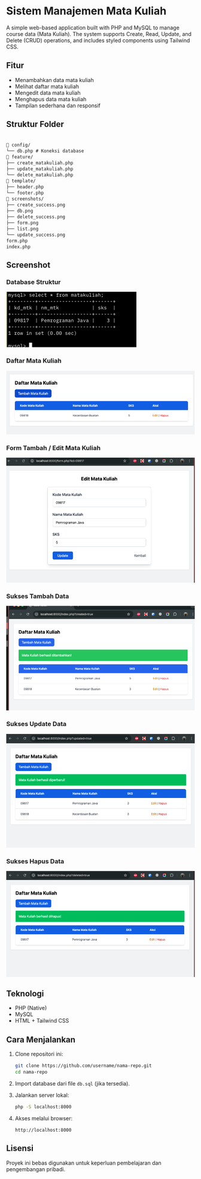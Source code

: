 # Sistem Manajemen Mata Kuliah

A simple web-based application built with PHP and MySQL to manage course data (Mata Kuliah). The system supports Create, Read, Update, and Delete (CRUD) operations, and includes styled components using Tailwind CSS.

## Fitur

- Menambahkan data mata kuliah
- Melihat daftar mata kuliah
- Mengedit data mata kuliah
- Menghapus data mata kuliah
- Tampilan sederhana dan responsif

## Struktur Folder

```

📁 config/
└── db.php # Koneksi database
📁 feature/
├── create_matakuliah.php
├── update_matakuliah.php
└── delete_matakuliah.php
📁 template/
├── header.php
└── footer.php
📁 screenshots/
├── create_success.png
├── db.png
├── delete_success.png
├── form.png
├── list.png
└── update_success.png
form.php
index.php

```

## Screenshot

### Database Struktur

![Database Struktur](screenshots/db.png)

### Daftar Mata Kuliah

![List Mata Kuliah](screenshots/list.png)

### Form Tambah / Edit Mata Kuliah

![Form Mata Kuliah](screenshots/form.png)

### Sukses Tambah Data

![Sukses Create](screenshots/create_success.png)

### Sukses Update Data

![Sukses Update](screenshots/update_success.png)

### Sukses Hapus Data

![Sukses Delete](screenshots/delete_success.png)

## Teknologi

- PHP (Native)
- MySQL
- HTML + Tailwind CSS

## Cara Menjalankan

1. Clone repositori ini:

   ```bash
   git clone https://github.com/username/nama-repo.git
   cd nama-repo
   ```

2. Import database dari file `db.sql` (jika tersedia).

3. Jalankan server lokal:

   ```bash
   php -S localhost:8000
   ```

4. Akses melalui browser:

   ```
   http://localhost:8000
   ```

## Lisensi

Proyek ini bebas digunakan untuk keperluan pembelajaran dan pengembangan pribadi.

```

```
